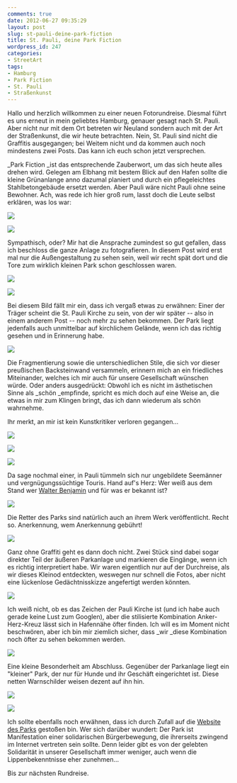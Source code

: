 ```yaml
---
comments: true
date: 2012-06-27 09:35:29
layout: post
slug: st-pauli-deine-park-fiction
title: St. Pauli, deine Park Fiction
wordpress_id: 247
categories:
- StreetArt
tags:
- Hamburg
- Park Fiction
- St. Pauli
- Straßenkunst
---
```


Hallo und herzlich willkommen zu einer neuen Fotorundreise. Diesmal führt es uns erneut in mein geliebtes Hamburg, genauer gesagt nach St. Pauli. Aber nicht nur mit dem Ort betreten wir Neuland sondern auch mit der Art der Straßenkunst, die wir heute betrachten. Nein, St. Pauli sind nicht die Graffitis ausgegangen; bei Weitem nicht und da kommen auch noch mindestens zwei Posts. Das kann ich euch schon jetzt versprechen.

_Park Fiction _ist das entsprechende Zauberwort, um das sich heute alles drehen wird. Gelegen am Elbhang mit bestem Blick auf den Hafen sollte die kleine Grünanlange anno dazumal planiert und durch ein pflegeleichtes Stahlbetongebäude ersetzt werden. Aber Pauli wäre nicht Pauli ohne seine Bewohner. Ach, was rede ich hier groß rum, lasst doch die Leute selbst erklären, was los war:

[![](https://lh3.googleusercontent.com/-zCaBpIV9524/T-G1VMsl9xI/AAAAAAAAApU/VaqZrWa8QgQ/s400/DSC04315.JPG)](https://lh3.googleusercontent.com/-zCaBpIV9524/T-G1VMsl9xI/AAAAAAAAApU/VaqZrWa8QgQ/s2048/DSC04315.JPG)



[![](https://lh3.googleusercontent.com/-wr9i_dLxVbQ/T-G1Soj3MDI/AAAAAAAAApM/QtUIRE6UCks/s400/DSC04314.JPG)](https://lh3.googleusercontent.com/-wr9i_dLxVbQ/T-G1Soj3MDI/AAAAAAAAApM/QtUIRE6UCks/s2048/DSC04314.JPG)

Sympathisch, oder? Mir hat die Ansprache zumindest so gut gefallen, dass ich beschloss die ganze Anlage zu fotografieren. In diesem Post wird erst mal nur die Außengestaltung zu sehen sein, weil wir recht spät dort und die Tore zum wirklich kleinen Park schon geschlossen waren.

[![](https://lh5.googleusercontent.com/-YxHroOKi-q8/T-G1W84oPII/AAAAAAAAApY/MBkmdOOMirs/s400/DSC04316.JPG)](https://lh5.googleusercontent.com/-YxHroOKi-q8/T-G1W84oPII/AAAAAAAAApY/MBkmdOOMirs/s2048/DSC04316.JPG)



[![](https://lh5.googleusercontent.com/-VACDLlXYSpA/T-G1aKznCfI/AAAAAAAAApk/kM1lPH3XnYo/s400/DSC04317.JPG)](https://lh5.googleusercontent.com/-VACDLlXYSpA/T-G1aKznCfI/AAAAAAAAApk/kM1lPH3XnYo/s2048/DSC04317.JPG)

Bei diesem Bild fällt mir ein, dass ich vergaß etwas zu erwähnen: Einer der Träger scheint die St. Pauli Kirche zu sein, von der wir später -- also in einem anderem Post -- noch mehr zu sehen bekommen. Der Park liegt jedenfalls auch unmittelbar auf kirchlichem Gelände, wenn ich das richtig gesehen und in Erinnerung habe.

[![](https://lh6.googleusercontent.com/-QnSCqnpihHk/T-G1gB6QT7I/AAAAAAAAAps/X6-v72f_8QE/s400/DSC04318.JPG)](https://lh6.googleusercontent.com/-QnSCqnpihHk/T-G1gB6QT7I/AAAAAAAAAps/X6-v72f_8QE/s2048/DSC04318.JPG)

Die Fragmentierung sowie die unterschiedlichen Stile, die sich vor dieser preußischen Backsteinwand versammeln, erinnern mich an ein friedliches Miteinander, welches ich mir auch für unsere Gesellschaft wünschen würde. Oder anders ausgedrückt: Obwohl ich es nicht im ästhetischen Sinne als _schön _empfinde, spricht es mich doch auf eine Weise an, die etwas in mir zum Klingen bringt, das ich dann wiederum als schön wahrnehme.

Ihr merkt, an mir ist kein Kunstkritiker verloren gegangen...

[![](https://lh5.googleusercontent.com/-frcfcXqfb_M/T-G1g-IUQiI/AAAAAAAAApw/RwIk5KjmP6w/s400/DSC04319.JPG)](https://lh5.googleusercontent.com/-frcfcXqfb_M/T-G1g-IUQiI/AAAAAAAAApw/RwIk5KjmP6w/s2048/DSC04319.JPG)



[![](https://lh4.googleusercontent.com/-3gYWxIQKaL0/T-G1hVAVPMI/AAAAAAAAAp4/Re6PhfBX39E/s400/DSC04320.JPG)](https://lh4.googleusercontent.com/-3gYWxIQKaL0/T-G1hVAVPMI/AAAAAAAAAp4/Re6PhfBX39E/s2048/DSC04320.JPG)



[![](https://lh3.googleusercontent.com/-DgrAYKnW2Ss/T-G1mY683oI/AAAAAAAAAqE/tbUuUKBh9SU/s400/DSC04321.JPG)](https://lh3.googleusercontent.com/-DgrAYKnW2Ss/T-G1mY683oI/AAAAAAAAAqE/tbUuUKBh9SU/s2048/DSC04321.JPG)

Da sage nochmal einer, in Pauli tümmeln sich nur ungebildete Seemänner und vergnügungssüchtige Touris. Hand auf's Herz: Wer weiß aus dem Stand wer [Walter Benjamin](http://de.wikipedia.org/wiki/Walter_Benjamin) und für was er bekannt ist?

[![](https://lh4.googleusercontent.com/-V-XQJyjLNNQ/T-G1rWnB-yI/AAAAAAAAAqM/2lSXZA-X3z0/s400/DSC04322.JPG)](https://lh4.googleusercontent.com/-V-XQJyjLNNQ/T-G1rWnB-yI/AAAAAAAAAqM/2lSXZA-X3z0/s2048/DSC04322.JPG)

Die Retter des Parks sind natürlich auch an ihrem Werk veröffentlicht. Recht so. Anerkennung, wem Anerkennung gebührt!

[![](https://lh5.googleusercontent.com/-7DLzlsKMumk/T-G11XCyVJI/AAAAAAAAAqk/b9Q4edy6SzA/s400/DSC04325.JPG)](https://lh5.googleusercontent.com/-7DLzlsKMumk/T-G11XCyVJI/AAAAAAAAAqk/b9Q4edy6SzA/s2048/DSC04325.JPG)

Ganz ohne Graffiti geht es dann doch nicht. Zwei Stück sind dabei sogar direkter Teil der äußeren Parkanlage und markieren die Eingänge, wenn ich es richtig interpretiert habe. Wir waren eigentlich nur auf der Durchreise, als wir dieses Kleinod entdeckten, weswegen nur schnell die Fotos, aber nicht eine lückenlose Gedächtnisskizze angefertigt werden könnten.

[![](https://lh4.googleusercontent.com/-slbYMbGPIMQ/T-G1MStxSvI/AAAAAAAAApE/Fo4UvRR89p0/s400/DSC04313.JPG)](https://lh4.googleusercontent.com/-slbYMbGPIMQ/T-G1MStxSvI/AAAAAAAAApE/Fo4UvRR89p0/s2048/DSC04313.JPG)

Ich weiß nicht, ob es das Zeichen der Pauli Kirche ist (und ich habe auch gerade keine Lust zum Googlen), aber die stilisierte Kombination Anker-Herz-Kreuz lässt sich in Hafennähe öfter finden. Ich will es im Moment nicht beschwören, aber ich bin mir ziemlich sicher, dass _wir _diese Kombination noch öfter zu sehen bekommen werden.

[![](https://lh5.googleusercontent.com/-kyiHRsDVqg8/T-G19OEPdgI/AAAAAAAAAq8/BSX6eY_2jk4/s400/DSC04328.JPG)](https://lh5.googleusercontent.com/-kyiHRsDVqg8/T-G19OEPdgI/AAAAAAAAAq8/BSX6eY_2jk4/s2048/DSC04328.JPG)

Eine kleine Besonderheit am Abschluss. Gegenüber der Parkanlage liegt ein "kleiner" Park, der nur für Hunde und ihr Geschäft eingerichtet ist. Diese netten Warnschilder weisen dezent auf ihn hin.

[![](https://lh4.googleusercontent.com/-YUpFpSZZAfE/T-G1uVcBC6I/AAAAAAAAAqU/LKYdtZNZ5x4/s400/DSC04323.JPG)](https://lh4.googleusercontent.com/-YUpFpSZZAfE/T-G1uVcBC6I/AAAAAAAAAqU/LKYdtZNZ5x4/s2048/DSC04323.JPG)



[![](https://lh5.googleusercontent.com/-mmb_NCSLQnI/T-G14fhyx4I/AAAAAAAAAq0/sltA01YV-Nc/s400/DSC04327.JPG)](https://lh5.googleusercontent.com/-mmb_NCSLQnI/T-G14fhyx4I/AAAAAAAAAq0/sltA01YV-Nc/s2048/DSC04327.JPG)

Ich sollte ebenfalls noch erwähnen, dass ich durch Zufall auf die [Website des Parks](http://www.parkfiction.org/) gestoßen bin. Wer sich darüber wundert: Der Park ist Manifestation einer solidarischen Bürgerbewegung, die ihrerseits zwingend im Internet vertreten sein sollte. Denn leider gibt es von der gelebten Solidarität in unserer Gesellschaft immer weniger, auch wenn die Lippenbekenntnisse eher zunehmen...

Bis zur nächsten Rundreise.
